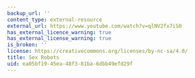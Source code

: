 ```yaml
---
backup_url: ''
content_type: external-resource
external_url: https://www.youtube.com/watch?v=qlNV2fx7iS0
has_external_licence_warning: true
has_external_license_warning: true
is_broken: ''
license: https://creativecommons.org/licenses/by-nc-sa/4.0/
title: Sex Robots
uid: ea05bf19-45ea-48f3-81ba-6dbb49efd29f
---
```

